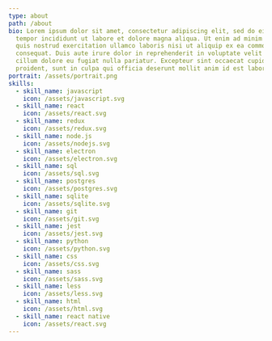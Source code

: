 ```yaml
---
type: about
path: /about
bio: Lorem ipsum dolor sit amet, consectetur adipiscing elit, sed do eiusmod
  tempor incididunt ut labore et dolore magna aliqua. Ut enim ad minim veniam,
  quis nostrud exercitation ullamco laboris nisi ut aliquip ex ea commodo
  consequat. Duis aute irure dolor in reprehenderit in voluptate velit esse
  cillum dolore eu fugiat nulla pariatur. Excepteur sint occaecat cupidatat non
  proident, sunt in culpa qui officia deserunt mollit anim id est laborum.
portrait: /assets/portrait.png
skills:
  - skill_name: javascript
    icon: /assets/javascript.svg
  - skill_name: react
    icon: /assets/react.svg
  - skill_name: redux
    icon: /assets/redux.svg
  - skill_name: node.js
    icon: /assets/nodejs.svg
  - skill_name: electron
    icon: /assets/electron.svg
  - skill_name: sql
    icon: /assets/sql.svg
  - skill_name: postgres
    icon: /assets/postgres.svg
  - skill_name: sqlite
    icon: /assets/sqlite.svg
  - skill_name: git
    icon: /assets/git.svg
  - skill_name: jest
    icon: /assets/jest.svg
  - skill_name: python
    icon: /assets/python.svg
  - skill_name: css
    icon: /assets/css.svg
  - skill_name: sass
    icon: /assets/sass.svg
  - skill_name: less
    icon: /assets/less.svg
  - skill_name: html
    icon: /assets/html.svg
  - skill_name: react native
    icon: /assets/react.svg
---
```

